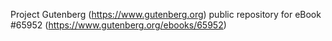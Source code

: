 Project Gutenberg (https://www.gutenberg.org) public repository for
eBook #65952 (https://www.gutenberg.org/ebooks/65952)
